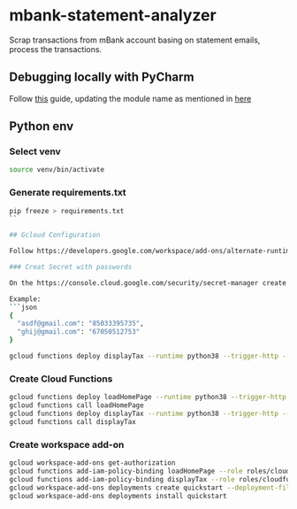 # mbank-statement-analyzer
Scrap transactions from mBank account basing on statement emails, process the transactions.

## Debugging locally with PyCharm

Follow [this](https://github.com/joelgerard/functions-framework-python/blob/pycharm/PYCHARM.md) guide, updating the module name as mentioned in [here](https://github.com/GoogleCloudPlatform/functions-framework-python/issues/32#issuecomment-650399687)

## Python env 

### Select venv

```bash
source venv/bin/activate
```

### Generate requirements.txt

```bash
pip freeze > requirements.txt
``

## Gcloud Configuration

Follow https://developers.google.com/workspace/add-ons/alternate-runtimes-quickstart

### Creat Secret with passwords

On the https://console.cloud.google.com/security/secret-manager create a secret with a map of gmail address to PESEL

Example:
```json
{
  "asdf@gmail.com": "85033395735",
  "ghij@gmail.com": "67050512753"
}
```

```bash
gcloud functions deploy displayTax --runtime python38 --trigger-http --set-secrets=/etc/secrets/email-to-pesel.json=email-to-pesel:latest
```

### Create Cloud Functions

```bash
gcloud functions deploy loadHomePage --runtime python38 --trigger-http
gcloud functions call loadHomePage
gcloud functions deploy displayTax --runtime python38 --trigger-http --set-secrets=/etc/secrets/email-to-pesel.json=email-to-pesel:latest
gcloud functions call displayTax
```

### Create workspace add-on

```bash
gcloud workspace-add-ons get-authorization
gcloud functions add-iam-policy-binding loadHomePage --role roles/cloudfunctions.invoker --member serviceAccount:SERVICE_ACCOUNT_EMAIL
gcloud functions add-iam-policy-binding displayTax --role roles/cloudfunctions.invoker --member serviceAccount:SERVICE_ACCOUNT_EMAIL
gcloud workspace-add-ons deployments create quickstart --deployment-file=deployment.json
gcloud workspace-add-ons deployments install quickstart
```
